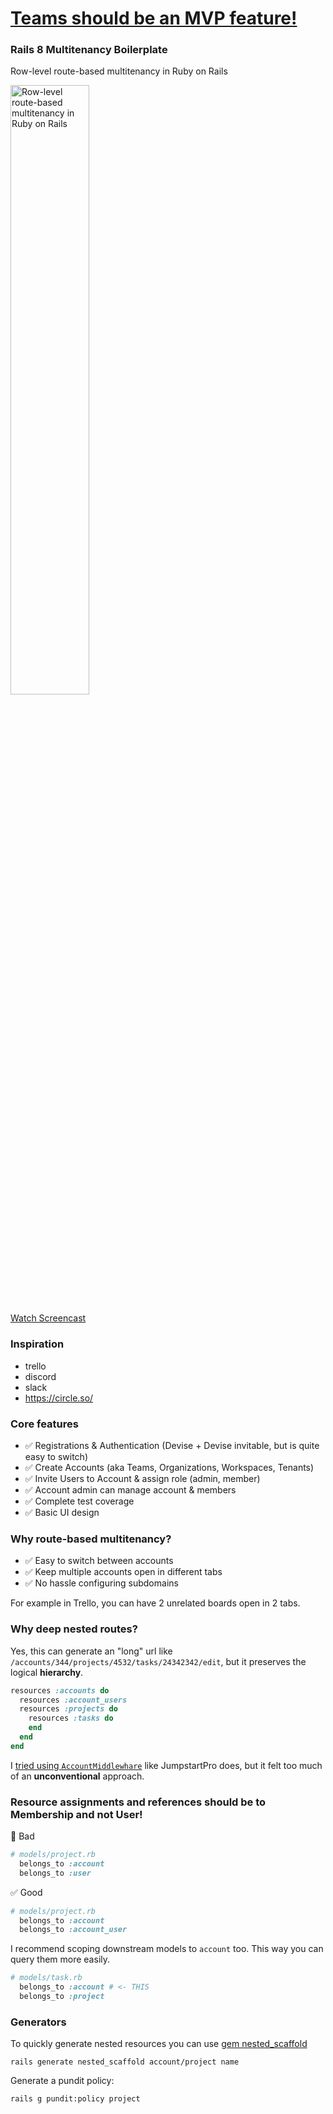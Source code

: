 # [Teams should be an MVP feature!](https://blog.bullettrain.co/teams-should-be-an-mvp-feature/)

### Rails 8 Multitenancy Boilerplate

Row-level route-based multitenancy in Ruby on Rails

<a href="https://www.youtube.com/watch?v=KMonLTvWR5g"><img src="https://i3.ytimg.com/vi/KMonLTvWR5g/maxresdefault.jpg" title="Row-level route-based multitenancy in Ruby on Rails" width="50%" /><a>

[Watch Screencast](https://www.youtube.com/watch?v=KMonLTvWR5g)

### Inspiration

- trello
- discord
- slack
- https://circle.so/

### Core features

- ✅ Registrations & Authentication (Devise + Devise invitable, but is quite easy to switch)
- ✅ Create Accounts (aka Teams, Organizations, Workspaces, Tenants)
- ✅ Invite Users to Account & assign role (admin, member)
- ✅ Account admin can manage account & members
- ✅ Complete test coverage
- ✅ Basic UI design

### Why route-based multitenancy?

- ✅ Easy to switch between accounts
- ✅ Keep multiple accounts open in different tabs
- ✅ No hassle configuring subdomains

For example in Trello, you can have 2 unrelated boards open in 2 tabs.

### Why deep nested routes?

Yes, this can generate an "long" url like `/accounts/344/projects/4532/tasks/24342342/edit`, but it preserves the logical **hierarchy**.

```ruby
resources :accounts do
  resources :account_users
  resources :projects do
    resources :tasks do
    end
  end
end
```

I [tried using `AccountMiddlewhare`](https://github.com/yshmarov/askvote/pull/24/files#diff-44009a2f9efdafcc7cd44e1cb5e03151a74aa760c54af5c16e2cc7095ff3b0ffR7) like JumpstartPro does, but it felt too much of an  **unconventional** approach.

### Resource assignments and references should be to Membership and not User!

🚫 Bad

```ruby
# models/project.rb
  belongs_to :account
  belongs_to :user
```

✅ Good

```ruby
# models/project.rb
  belongs_to :account
  belongs_to :account_user
```

I recommend scoping downstream models to `account` too. This way you can query them more easily.

```ruby
# models/task.rb
  belongs_to :account # <- THIS
  belongs_to :project
```

### Generators

To quickly generate nested resources you can use [gem nested_scaffold](https://github.com/yshmarov/nested_scaffold)

```
rails generate nested_scaffold account/project name
```

Generate a pundit policy:

```
rails g pundit:policy project
```

